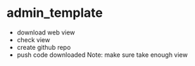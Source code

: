 # admin_template
- download web view
- check view
- create github repo
- push code downloaded
Note: make sure take enough view
